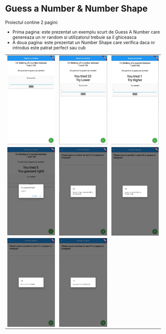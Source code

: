 # Guess a Number & Number Shape 

Proiectul contine 2 pagini: 
- Prima pagina: este prezentat un exemplu scurt de Guess A Number care genereaza un nr random si utilizatorul trebuie sa il ghiceasca 
- A doua pagina: este prezentat un Number Shape care verifica daca nr introdus este patrat perfect sau cub 



|   |                           | |
| :---- | :---------------------------------- | :---|
| ![](https://github.com/CristiSandu/Flutter-Course/blob/main/SSAPP/02/01.jpg)     |  ![](https://github.com/CristiSandu/Flutter-Course/blob/main/SSAPP/02/02.jpg)  | ![](https://github.com/CristiSandu/Flutter-Course/blob/main/SSAPP/02/03.jpg)  |
| ![](https://github.com/CristiSandu/Flutter-Course/blob/main/SSAPP/02/04.jpg)     |  ![](https://github.com/CristiSandu/Flutter-Course/blob/main/SSAPP/02/05.jpg)  | ![](https://github.com/CristiSandu/Flutter-Course/blob/main/SSAPP/02/06.jpg)  |
| ![](https://github.com/CristiSandu/Flutter-Course/blob/main/SSAPP/02/07.jpg)     |  ![](https://github.com/CristiSandu/Flutter-Course/blob/main/SSAPP/02/08.jpg)  |   |
